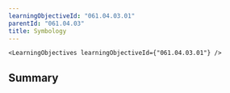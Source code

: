 ```yaml
---
learningObjectiveId: "061.04.03.01"
parentId: "061.04.03"
title: Symbology
---
```


```tsx eval
<LearningObjectives learningObjectiveId={"061.04.03.01"} />
```

## Summary

